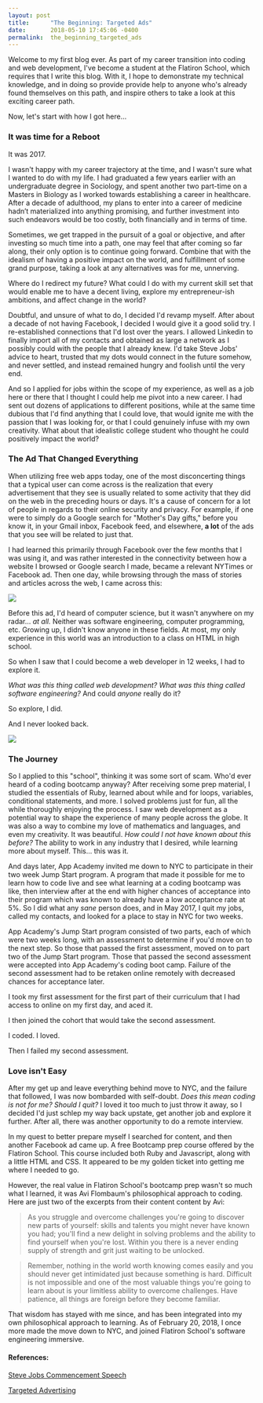 ```yaml
---
layout: post
title:      "The Beginning: Targeted Ads"
date:       2018-05-10 17:45:06 -0400
permalink:  the_beginning_targeted_ads
---
```


Welcome to my first blog ever. As part of my career transition into coding and web development, I've become a student at the Flatiron School, which requires that I write this blog. With it, I hope to demonstrate my technical knowledge, and in doing so provide  provide help to anyone who's already found themselves on this path, and inspire others to take a look at this exciting career path.

Now, let's start with how I got here...

### It was time for a Reboot

It was 2017. 

I wasn't happy with my career trajectory at the time, and I wasn't sure what I wanted to do with my life. I had graduated a few years earlier with an undergraduate degree in Sociology, and spent another two part-time on a Masters in Biology as I worked towards establishing a career in healthcare. After a decade of adulthood, my plans to enter into a career of medicine hadn’t materialized into anything promising, and further investment into such endeavors would be too costly, both financially and in terms of time.

Sometimes, we get trapped in the pursuit of a goal or objective, and after investing so much time into a path, one may feel that after coming so far along, their only option is to continue going forward. Combine that with the idealism of having a positive impact on the world, and fulfillment of some grand purpose, taking a look at any alternatives was for me, unnerving.

Where do I redirect my future? What could I do with my current skill set that would enable me to have a decent living, explore my entrepreneur-ish ambitions, and affect change in the world?

Doubtful, and unsure of what to do, I decided I'd revamp myself. After about a decade of not having Facebook, I decided I would give it a good solid try. I re-established connections that I'd lost over the years. I allowed Linkedin to finally import all of my contacts and obtained as large a network as I possibly could with the people that I already knew. I'd take Steve Jobs' advice to heart, trusted that my dots would connect in the future somehow, and never settled, and instead remained hungry and foolish until the very end.

And so I applied for jobs within the scope of my experience, as well as a job here or there that I thought I could help me pivot into a new career. I had sent out dozens of applications to different positions, while at the same time dubious that I'd find anything that I could love, that would ignite me with the passion that I was looking for, or that I could genuinely infuse with my own creativity. What about that idealistic college student who thought he could positively impact the world?

### The Ad That Changed Everything

When utilizing free web apps today, one of the most disconcerting things that a typical user can come across is the realization that every advertisement that they see is usually related to some activity that they did on the web in the preceding hours or days. It's a cause of concern for a lot of people in regards to their online security and privacy. For example, if one were to simply do a Google search for "Mother's Day gifts," before you know it, in your Gmail inbox, Facebook feed, and elsewhere, **a lot** of the ads that you see will be related to just that. 

I had learned this primarily through Facebook over the few months that I was using it, and was rather interested in the connectivity between how a website I browsed or Google search I made, became a relevant NYTimes or Facebook ad. Then one day, while browsing through the mass of stories and articles across the web, I came across this:

![](https://imgur.com/TuEpZ30.png)

Before this ad, I'd heard of computer science, but it wasn't anywhere on my radar... *at all.* Neither was software engineering, computer programming, etc. Growing up, I didn't know anyone in these fields. At most, my only experience in this world was an introduction to a class on HTML in high school.

So when I saw that I could become a web developer in 12 weeks, I had to explore it.

*What was this thing called web development? What was this thing called software engineering?* And could *anyone* really do it?

So explore, I did.

And I never looked back.

![](https://media.giphy.com/media/PPjkAFGFUso0w/giphy.gif)

### The Journey

So I applied to this "school", thinking it was some sort of scam. Who'd ever heard of a coding bootcamp anyway? After receiving some prep material, I studied the essentials of Ruby, learned about while and for loops, variables, conditional statements, and more. I solved problems just for fun, all the while thoroughly enjoying the process. I saw web development as a potential way to shape the experience of many people across the globe. It was also a way to combine my love of mathematics and languages, and even my creativity. It was beautiful. *How could I not have known about this before?* The ability to work in any industry that I desired, while learning more about myself. This... this was it.

And days later, App Academy invited me down to NYC to participate in their two week Jump Start program. A program that made it possible for me to learn how to code live and see what learning at a coding bootcamp was like, then interview after at the end with higher chances of acceptance into their program which was known to already have a low acceptance rate at 5%. So I did what any *sane* person does, and in May 2017, I quit my jobs, called my contacts, and looked for a place to stay in NYC for two weeks.


App Academy's Jump Start program consisted of two parts, each of which were two weeks long, with an assessment to determine if you'd move on to the next step. So those that passed the first assessment, moved on to part two of the Jump Start program. Those that passed the second assessment were accepted into App Academy's coding boot camp. Failure of the second assessment had to be retaken online remotely with decreased chances for acceptance later.

I took my first assessment for the first part of their curriculum that I had access to online on my first day, and aced it.

I then joined the cohort that would take the second assessment.

I coded. I loved. 

Then I failed my second assessment. 

### Love isn't Easy

After my get up and leave everything behind move to NYC, and the failure that followed, I was now bombarded with self-doubt. *Does this mean coding is not for me? Should I quit?* I loved it too much to just throw it away, so I decided I'd just schlep my way back upstate, get another job and explore it further. After all, there was another opportunity to do a remote interview. 

In my quest to better prepare myself I searched for content, and then another Facebook ad came up. A free Bootcamp prep course offered by the Flatiron School. This course included both Ruby and Javascript, along with a little HTML and CSS. It appeared to be my golden ticket into getting me where I needed to go.

However, the real value in Flatiron School's bootcamp prep wasn't so much what I learned, it was Avi Flombaum's philosophical approach to coding. Here are just two of the excerpts from their content content by Avi:

> As you struggle and overcome challenges you're going to discover new parts of yourself: skills and talents you might never have known you had; you'll find a new delight in solving problems and the ability to find yourself when you're lost. Within you there is a never ending supply of strength and grit just waiting to be unlocked.

> Remember, nothing in the world worth knowing comes easily and you should never get intimidated just because something is hard. Difficult is not impossible and one of the most valuable things you're going to learn about is your limitless ability to overcome challenges. Have patience, all things are foreign before they become familiar.

That wisdom has stayed with me since, and has been integrated into my own philosophical approach to learning. As of February 20, 2018, I once more made the move down to NYC, and joined Flatiron School's software engineering immersive.


#### References:

[Steve Jobs Commencement Speech](https://news.stanford.edu/2005/06/14/jobs-061505/)

[Targeted Advertising](https://www.choose.co.uk/guide/targeted-advertising-behavioural-marketing.html)
